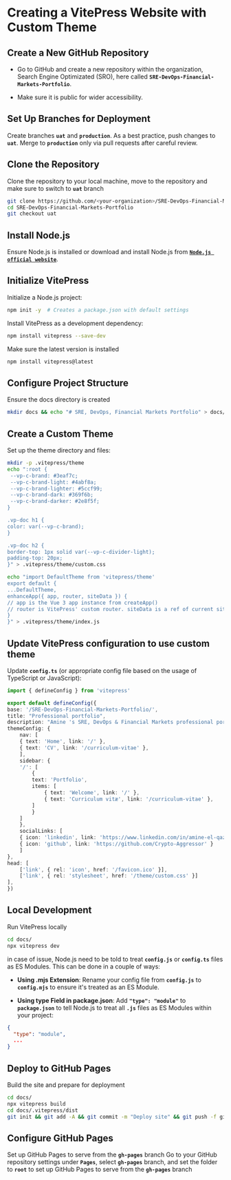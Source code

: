 # Creating a VitePress Website with Custom Theme

## Create a New GitHub Repository

- Go to GitHub and create a new repository within the organization, Search Engine Optimizated (SRO), here called **`SRE-DevOps-Financial-Markets-Portfolio`**.

- Make sure it is public for wider accessibility.

## Set Up Branches for Deployment

Create branches **`uat`** and **`production`**.
As a best practice, push changes to **`uat`**. Merge to **`production`** only via pull requests after careful review.

## Clone the Repository

Clone the repository to your local machine, move to the repository and make sure to switch to **`uat`** branch

```bash
git clone https://github.com/<your-organization>/SRE-DevOps-Financial-Markets-Portfolio.git
cd SRE-DevOps-Financial-Markets-Portfolio
git checkout uat
```

## Install Node.js

Ensure Node.js is installed or download and install Node.js from [**`Node.js official website`**](https://nodejs.org/en).

## Initialize VitePress

Initialize a Node.js project:

```bash
npm init -y  # Creates a package.json with default settings
```

Install VitePress as a development dependency:

```bash
npm install vitepress --save-dev
```

Make sure the latest version is installed 

```bash
npm install vitepress@latest
```

## Configure Project Structure

Ensure the docs directory is created

```bash
mkdir docs && echo "# SRE, DevOps, Financial Markets Portfolio" > docs/index.md && echo "Welcome to my professional portfolio, which showcases my expertise and projects in Site Reliability Engineering (SRE) and DevOps within the financial markets sector. This repository is designed to demonstrate my technical skills, methodologies, and experiences that I've gained while working in this specialized field." >> docs/index.md
```

## Create a Custom Theme

Set up the theme directory and files:

```bash
mkdir -p .vitepress/theme
echo ":root {
 --vp-c-brand: #3eaf7c;
 --vp-c-brand-light: #4abf8a;
 --vp-c-brand-lighter: #5ccf99;
 --vp-c-brand-dark: #369f6b;
 --vp-c-brand-darker: #2e8f5f;
}

.vp-doc h1 {
color: var(--vp-c-brand);
}

.vp-doc h2 {
border-top: 1px solid var(--vp-c-divider-light);
padding-top: 20px;
}" > .vitepress/theme/custom.css

echo "import DefaultTheme from 'vitepress/theme'
export default {
...DefaultTheme,
enhanceApp({ app, router, siteData }) {
// app is the Vue 3 app instance from createApp()
// router is VitePress' custom router. siteData is a ref of current site-level metadata.
}
}" > .vitepress/theme/index.js
```

## Update VitePress configuration to use custom theme

Update **`config.ts`** (or appropriate config file based on the usage of TypeScript or JavaScript):

```typescript
import { defineConfig } from 'vitepress'

export default defineConfig({
base: '/SRE-DevOps-Financial-Markets-Portfolio/',
title: "Professional portfolio",
description: "Amine 's SRE, DevOps & Financial Markets professional portfolio",
themeConfig: {
    nav: [
    { text: 'Home', link: '/' },
    { text: 'CV', link: '/curriculum-vitae' },
    ],
    sidebar: {
    '/': [
        {
        text: 'Portfolio',
        items: [
            { text: 'Welcome', link: '/' },
            { text: 'Curriculum vitæ', link: '/curriculum-vitae' },
        ]
        }
    ]
    },
    socialLinks: [
    { icon: 'linkedin', link: 'https://www.linkedin.com/in/amine-el-qazoui-43450926' },
    { icon: 'github', link: 'https://github.com/Crypto-Aggressor' }
    ]
},
head: [
    ['link', { rel: 'icon', href: '/favicon.ico' }],
    ['link', { rel: 'stylesheet', href: '/theme/custom.css' }]
],
})
```

## Local Development

Run VitePress locally

 ```bash
 cd docs/
 npx vitepress dev
 ```

in case of issue, Node.js need to be told to treat **`config.js`** or **`config.ts`** files as ES Modules. This can be done in a couple of ways:

- **Using .mjs Extension**: Rename your config file from **`config.js`** to **`config.mjs`** to ensure it's treated as an ES Module.

- **Using type Field in package.json**: Add **`"type": "module"`** to **`package.json`** to tell Node.js to treat all **`.js`** files as ES Modules within your project:

```json
{
  "type": "module",
  ...
}
```

## Deploy to GitHub Pages

Build the site and prepare for deployment

 ```bash
cd docs/
npx vitepress build
cd docs/.vitepress/dist
git init && git add -A && git commit -m "Deploy site" && git push -f git@github.com:<your-organization>/SRE-DevOps-Financial-Markets-Portfolio.git master:gh-pages
 ```

## Configure GitHub Pages

Set up GitHub Pages to serve from the **`gh-pages`** branch
Go to your GitHub repository settings under **`Pages`**, select **`gh-pages`** branch, and set the folder to **`root`** to set up GitHub Pages to serve from the **`gh-pages`** branch
